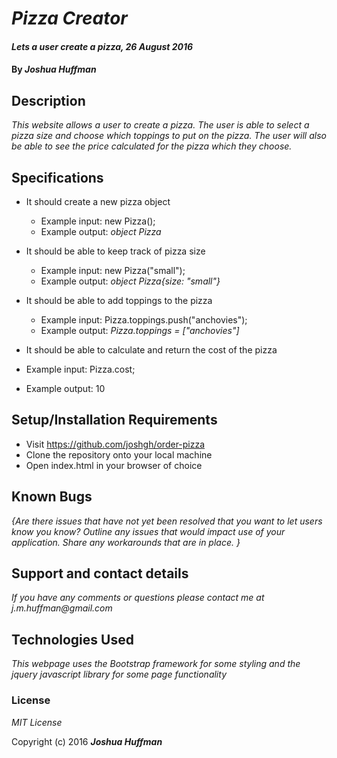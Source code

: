 # _Pizza Creator_

#### _Lets a user create a pizza, 26 August 2016_

#### By _**Joshua Huffman**_

## Description

_This website allows a user to create a pizza. The user is able to select a pizza size and choose which toppings to put on the pizza. The user will also be able to see the price calculated for the pizza which they choose._

## Specifications

* It should create a new pizza object
  * Example input: new Pizza();
  * Example output: _object Pizza_

* It should be able to keep track of pizza size
  * Example input: new Pizza("small");
  * Example output: _object Pizza{size: "small"}_

* It should be able to add toppings to the pizza
  * Example input: Pizza.toppings.push("anchovies");
  * Example output: _Pizza.toppings = ["anchovies"]_

* It should be able to calculate and return the cost of the pizza
 * Example input: Pizza.cost;
 * Example output: 10

## Setup/Installation Requirements

* Visit https://github.com/joshgh/order-pizza
* Clone the repository onto your local machine
* Open index.html in your browser of choice


## Known Bugs

_{Are there issues that have not yet been resolved that you want to let users know you know?  Outline any issues that would impact use of your application.  Share any workarounds that are in place. }_

## Support and contact details

_If you have any comments or questions please contact me at j.m.huffman@gmail.com_

## Technologies Used

_This webpage uses the Bootstrap framework for some styling and the jquery javascript library for some page functionality_

### License

*MIT License*

Copyright (c) 2016 **_Joshua Huffman_**

